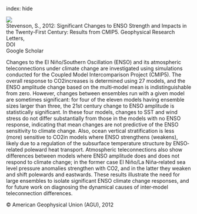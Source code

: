 index: hide

<div class="Citation">
    <div class="Citation-thumb CitationThumb-linked"  data-href="https://doi.org/10.1029/2012gl052759">
      <img src="https://static.claimspace.cloud/climate-study-static/refs/thumbs/9/Stevenson_2012-thumb.png" />
    </div>

  <div class="Citation-body">
    <div class="Citation-text">Stevenson, S., 2012: Significant Changes to ENSO Strength and Impacts in the Twenty-First Century: Results from CMIP5. <span class="Article-journal">Geophysical Research Letters, </span><span class="Article-volume"></span></div>
    <div class="Citation-links">
      <div class="CitationLink" data-href="https://doi.org/10.1029/2012gl052759">
        <div class="CitationLink-icon CitationLink-Doi"></div>
        <div class="CitationLink-text">DOI</div>
      </div>
      <div class="CitationLink" data-href="https://scholar.google.com/scholar?q=10.1029/2012gl052759">
        <div class="CitationLink-icon CitationLink-Scholar"></div>
        <div class="CitationLink-text">Google Scholar</div>
      </div>
    </div>
  </div>
</div>

Changes to the El Niño/Southern Oscillation (ENSO) and its atmospheric teleconnections under climate change are investigated using simulations conducted for the Coupled Model Intercomparison Project (CMIP5). The overall response to CO2increases is determined using 27 models, and the ENSO amplitude change based on the multi‐model mean is indistinguishable from zero. However, changes between ensembles run with a given model are sometimes significant: for four of the eleven models having ensemble sizes larger than three, the 21st century change to ENSO amplitude is statistically significant. In these four models, changes to SST and wind stress do not differ substantially from those in the models with no ENSO response, indicating that mean changes are not predictive of the ENSO sensitivity to climate change. Also, ocean vertical stratification is less (more) sensitive to CO2in models where ENSO strengthens (weakens), likely due to a regulation of the subsurface temperature structure by ENSO‐related poleward heat transport. Atmospheric teleconnections also show differences between models where ENSO amplitude does and does not respond to climate change; in the former case El Niño/La Niña‐related sea level pressure anomalies strengthen with CO2, and in the latter they weaken and shift polewards and eastwards. These results illustrate the need for large ensembles to isolate significant ENSO climate change responses, and for future work on diagnosing the dynamical causes of inter‐model teleconnection differences.

<div class="Citation-copy">
&copy; American Geophysical Union (AGU), 2012
</div>
